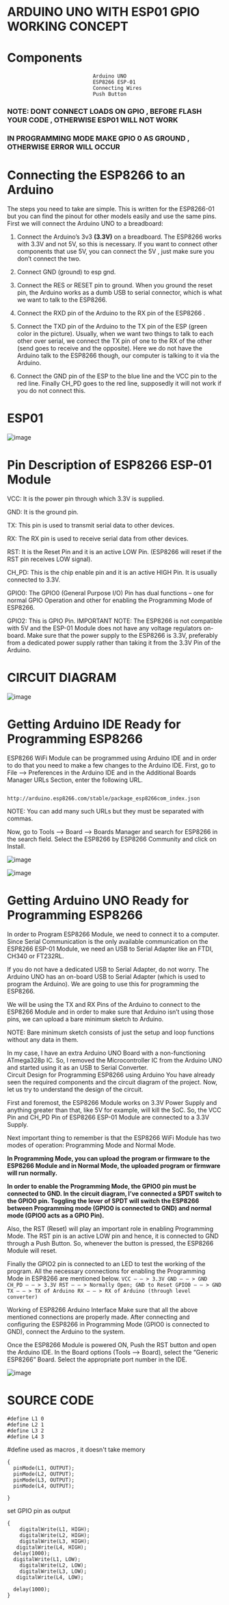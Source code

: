 #                                         ARDUINO UNO  WITH ESP01 GPIO WORKING CONCEPT
# Components
                                Arduino UNO  
                                ESP8266 ESP-01 
                                Connecting Wires 
                                Push Button
                                
  ###                  NOTE: DONT CONNECT LOADS ON GPIO , BEFORE FLASH YOUR CODE , OTHERWISE ESP01 WILL NOT WORK
  
  ###                 IN PROGRAMMING MODE MAKE GPIO 0 AS GROUND  , OTHERWISE ERROR WILL OCCUR
  
#                                          Connecting the ESP8266 to an Arduino
The steps you need to take are simple. This is written for the ESP8266-01 but you can find the pinout for other models easily and use the same pins. First we will connect the Arduino UNO to a breadboard:

1. Connect the Arduino’s 3v3 **(3.3V)**  on a breadboard. The ESP8266 works with 3.3V and not 5V, so this is necessary. If you want to connect other components that use 5V, you can connect the 5V , just make sure you don’t connect the two.

2. Connect GND (ground) to esp gnd.

3. Connect the RES or RESET pin to ground. When you ground the reset pin, the Arduino works as a dumb USB to serial connector, which is what we want to talk to the ESP8266.

4. Connect the RXD pin of the Arduino to the RX pin of the ESP8266 .

5. Connect the TXD pin of the Arduino to the TX pin of the ESP (green color in the picture). Usually, when we want two things to talk to each other over serial, we connect the TX pin of one to the RX of the other (send goes to receive and the opposite). Here we do not have the Arduino talk to the ESP8266 though, our computer is talking to it via the Arduino.

6. Connect the GND pin of the ESP to the blue line and the VCC pin to the red line.
Finally CH_PD goes to the red line, supposedly it will not work if you do not connect this.
#          ESP01
![image](https://user-images.githubusercontent.com/48613162/54473814-e031b800-4802-11e9-88c4-1e0f57c7978b.png)

#                                    Pin Description of ESP8266 ESP-01 Module
  VCC: It is the power pin through which 3.3V is supplied.
    
  GND: It is the ground pin.
    
  TX: This pin is used to transmit serial data to other devices.
    
  RX: The RX pin is used to receive serial data from other devices.
    
  RST: It is the Reset Pin and it is an active LOW Pin. (ESP8266 will reset if the RST pin receives LOW signal).
  
  CH_PD: This is the chip enable pin and it is an active HIGH Pin. It is usually connected to 3.3V.
  
  GPIO0: The GPIO0 (General Purpose I/O) Pin has dual functions – one for normal GPIO Operation and other for enabling the Programming     Mode of ESP8266.
  
  GPIO2: This is GPIO Pin.
IMPORTANT NOTE: The ESP8266 is not compatible with 5V and the ESP-01 Module does not have any voltage regulators on-board. Make sure that the power supply to the ESP8266 is 3.3V, preferably from a dedicated power supply rather than taking it from the 3.3V Pin of the Arduino.

  #  CIRCUIT DIAGRAM
  ![image](https://user-images.githubusercontent.com/48613162/54473880-b927b600-4803-11e9-9f2b-57999c40f4e2.png)
  
  #                                Getting Arduino IDE Ready for Programming ESP8266

ESP8266 WiFi Module can be programmed using Arduino IDE and in order to do that you need to make a few changes to the Arduino IDE. First, go to File –> Preferences in the Arduino IDE and in the Additional Boards Manager URLs Section, enter the following URL.
                            
                            http://arduino.esp8266.com/stable/package_esp8266com_index.json
                            
                            
 NOTE: You can add many such URLs but they must be separated with commas.

Now, go to Tools –> Board –> Boards Manager and search for ESP8266 in the search field. Select the ESP8266 by ESP8266 Community and click on Install. 



![image](https://user-images.githubusercontent.com/48613162/54474063-2b999580-4806-11e9-84a8-ec5297e5578d.png)


![image](https://user-images.githubusercontent.com/48613162/54474227-6bfa1300-4808-11e9-921b-f5939684780f.png)



#                                        Getting Arduino UNO Ready for Programming ESP8266
In order to Program ESP8266 Module, we need to connect it to a computer. Since Serial Communication is the only available communication on the ESP8266 ESP-01 Module, we need an USB to Serial Adapter like an FTDI, CH340 or FT232RL.

If you do not have a dedicated USB to Serial Adapter, do not worry. The Arduino UNO has an on-board USB to Serial Adapter (which is used to program the Arduino). We are going to use this for programming the ESP8266.

We will be using the TX and RX Pins of the Arduino to connect to the ESP8266 Module and in order to make sure that Arduino isn’t using those pins, we can upload a bare minimum sketch to Arduino.

NOTE: Bare minimum sketch consists of just the setup and loop functions without any data in them.

In my case, I have an extra Arduino UNO Board with a non-functioning ATmega328p IC. So, I removed the Microcontroller IC from the Arduino UNO and started using it as an USB to Serial Converter.  
Circuit Design for Programming ESP8266 using Arduino
You have already seen the required components and the circuit diagram of the project. Now, let us try to understand the design of the circuit.

First and foremost, the ESP8266 Module works on 3.3V Power Supply and anything greater than that, like 5V for example, will kill the SoC. So, the VCC Pin and CH_PD Pin of ESP8266 ESP-01 Module are connected to a 3.3V Supply.

Next important thing to remember is that the ESP8266 WiFi Module has two modes of operation: Programming Mode and Normal Mode.

**In Programming Mode, you can upload the program or firmware to the ESP8266 Module and in Normal Mode, the uploaded program or firmware will run normally.**

**In order to enable the Programming Mode, the GPIO0 pin must be connected to GND. In the circuit diagram, I’ve connected a SPDT switch to the GPIO0 pin. Toggling the lever of SPDT will switch the ESP8266 between Programming mode (GPIO0 is connected to GND) and normal mode (GPIO0 acts as a GPIO Pin).**   

Also, the RST (Reset) will play an important role in enabling Programming Mode. The RST pin is an active LOW pin and hence, it is connected to GND through a Push Button. So, whenever the button is pressed, the ESP8266 Module will reset.

Finally the GPIO2 pin is connected to an LED to test the working of the program. All the necessary connections for enabling the Programming Mode in ESP8266 are mentioned below.
                ```
                    VCC – – > 3.3V
                    GND – – > GND
                    CH_PD – – > 3.3V
                    RST – – > Normally Open; GND to Reset
                    GPIO0 – – > GND
                    TX – – > TX of Arduino
                    RX – – > RX of Arduino (through level converter) ``` 

Working of ESP8266 Arduino Interface
Make sure that all the above mentioned connections are properly made. After connecting and configuring the ESP8266 in Programming Mode (GPIO0 is connected to GND), connect the Arduino to the system.

Once the ESP8266 Module is powered ON, Push the RST button and open the Arduino IDE. In the Board options (Tools –> Board), select the “Generic ESP8266” Board. Select the appropriate port number in the IDE.
                            

  ![image](https://user-images.githubusercontent.com/48613162/54473950-bda09e80-4804-11e9-8321-7d5c42a1b41e.png)

  
# SOURCE CODE
```
#define L1 0
#define L2 1
#define L3 2
#define L4 3
``` 
  #define used as macros , it doesn't take memory  
```void setup()
{
  pinMode(L1, OUTPUT);
  pinMode(L2, OUTPUT);
  pinMode(L3, OUTPUT);
  pinMode(L4, OUTPUT);
  
}
```

set GPIO pin as output

```void loop() 
{
    digitalWrite(L1, HIGH);
    digitalWrite(L2, HIGH);
    digitalWrite(L3, HIGH);
   digitalWrite(L4, HIGH);
  delay(1000);
  digitalWrite(L1, LOW);
    digitalWrite(L2, LOW);
    digitalWrite(L3, LOW);
   digitalWrite(L4, LOW);

  delay(1000);
}
 ``` 
 
  
  
  
  
  
  
